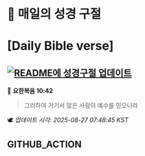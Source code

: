 # 🙏 매일의 성경 구절
# [Daily Bible verse]
## [![README에 성경구절 업데이트](https://github.com/DONGSUKA/first_test/actions/workflows/update-readme-bible.yml/badge.svg)](https://github.com/DONGSUKA/first_test/actions/workflows/update-readme-bible.yml)
<!-- START_BIBLE_VERSE -->
📖 **요한복음 10:42**
> 그리하여 거기서 많은 사람이 예수를 믿으니라

🕊️ _업데이트 시각: 2025-08-27 07:48:45 KST_
  <!-- END_BIBLE_VERSE -->
## GITHUB_ACTION

